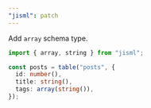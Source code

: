 ```yaml
---
"jisml": patch
---
```


Add `array` schema type.

```ts
import { array, string } from "jisml";

const posts = table("posts", {
  id: number(),
  title: string(),
  tags: array(string()),
});
```
